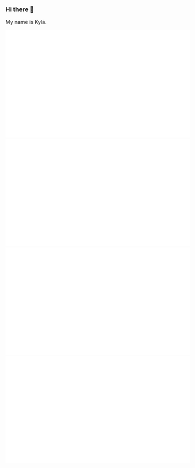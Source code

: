 ### Hi there 👋

My name is Kyla. 

<div align="center">
    <img src="https://raw.githubusercontent.com/kybeka/kybeka-stats/master/generated/overview.svg#gh-dark-mode-only">
    <img src="https://raw.githubusercontent.com/kybeka/kybeka-stats/master/generated/overview.svg#gh-light-mode-only">
    <img src="https://raw.githubusercontent.com/kybeka/kybeka-stats/master/generated/languages.svg#gh-dark-mode-only">
    <img src="https://raw.githubusercontent.com/kybeka/kybeka-stats/master/generated/languages.svg#gh-light-mode-only">
</div>


<!--
**kybeka/kybeka** is a ✨ _special_ ✨ repository because its `README.md` (this file) appears on your GitHub profile.

Here are some ideas to get you started:

- 🔭 I’m currently working on ...
- 🌱 I’m currently learning ...
- 👯 I’m looking to collaborate on ...
- 🤔 I’m looking for help with ...
- 💬 Ask me about ...
- 📫 How to reach me: ...
- 😄 Pronouns: ...
- ⚡ Fun fact: ...
-->
